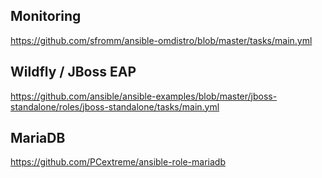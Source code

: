 ## Monitoring

https://github.com/sfromm/ansible-omdistro/blob/master/tasks/main.yml

## Wildfly / JBoss EAP

https://github.com/ansible/ansible-examples/blob/master/jboss-standalone/roles/jboss-standalone/tasks/main.yml

## MariaDB

https://github.com/PCextreme/ansible-role-mariadb

